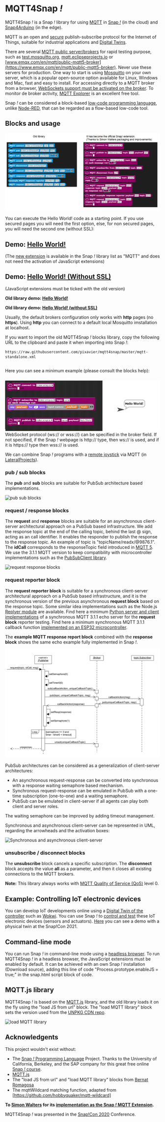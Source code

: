 # MQTT4Snap *!*

MQTT4Snap *!*  is a Snap *!*  library for using [MQTT](https://mqtt.org) in [Snap *!*](http://snap.berkeley.edu) (in the cloud) and [Snap4Arduino](http://snap4arduino.rocks) (in the edge).

MQTT is an open and [secure](
https://github.com/pixavier/mqtt4snap/raw/master/doc/ASecurePublish_SubscribeProtocolForInternetOfThings.pdf) publish-subscribe protocol for the Internet of Things, suitable for industrial applications and [Digital Twins](https://www.digitaltwinconsortium.org/initiatives/the-definition-of-a-digital-twin.htm).

There are several [MQTT public server/brokers](https://iotbyhvm.ooo/mqtt-public-brokers) for rapid testing purpose, such as [test.mosquitto.org](https://test.mosquitto.org), [mqtt.eclipseprojects.io](https://mqtt.eclipseprojects.io/) or [www.emqx.com/en/mqtt/public-mqtt5-broker](https://www.emqx.com/en/mqtt/public-mqtt5-broker). Never use these servers for production. One way to start is using [Mosquitto](https://mosquitto.org) on your own server, which is a popular open-source option available for Linux, Windows and Mac, fast and easy to install. For accessing directly to a MQTT broker from a browser, [WebSockets support must be activated on the broker](http://www.steves-internet-guide.com/mqtt-websockets).
To monitor de broker activity, [MQTT Explorer](http://mqtt-explorer.com) is an excellent free tool.

Snap *!* can be considered a block-based [low-code programming language](https://upcommons.upc.edu/handle/2117/363087?locale-attribute=en), unlike [Node-RED](https://cookbook.nodered.org/mqtt/connect-to-broker), that can be regarded as a flow-based low-code tool.

## Blocks and usage

![MQTT Extension](img/mqtt4snap.png)

You can execute the Hello World! code as a starting point. If you use secured pages you will need the first option, else, for non secured pages, you will need the second one (without SSL):

## Demo:  [Hello World!](https://snap.berkeley.edu/snap/snap.html#open:https://raw.githubusercontent.com/pixavier/mqtt4snap/master/upgrades/HelloWorldMQTT.xml)
(The [new extension](https://snap.berkeley.edu/versions/dev/libraries/mqttExtension.js) is available in the Snap *!* library list as "MQTT" and does not need the activation of JavaScript extensions)

## Demo:  [Hello World! (Without SSL)](http://extensions.snap.berkeley.edu/snap/snap.html#open:http://raw.githubusercontent.com/pixavier/mqtt4snap/master/upgrades/HelloWorldMQTT.xml)

(JavaScript extensions must be ticked with the old version)

**Old library demo:  [Hello World!](https://snap.berkeley.edu/snap/snap.html#open:https://raw.githubusercontent.com/pixavier/mqtt4snap/master/HelloWorld.xml)**

**Old library demo:  [Hello World! (without SSL)](http://extensions.snap.berkeley.edu/snap/snap.html#open:http://raw.githubusercontent.com/pixavier/mqtt4snap/master/HelloWorld_NoSSL.xml)**

Usually, the default brokers configuration only works with **http** pages (no **https**). Using **http** you can connect to a default local Mosquitto imstallation at localhost.

If you want to import the old MQTT4Snap *!* blocks library, copy the following URL to the clipboard and paste it when importing into Snap *!*:

    https://raw.githubusercontent.com/pixavier/mqtt4snap/master/mqtt-standalone.xml

##

Here you can see a minimum example (please consult the blocks help):

###
![Minimal example](img/minimum_example.png)
WebSocket protocol (ws:// or wss://) can be specified in the broker field. If not specified, if the Snap *!* webpage is http:// type, then ws:// is used, and if it is https:// type then wss:// is used.

We can combine Snap *!* programs with a [remote joystick](https://pixavier.github.io/mqtt4snap/LateralProjects/joystick/index.html) via MQTT (in [LateralProjects](https://github.com/pixavier/mqtt4snap/tree/master/LateralProjects/joystick)).

### pub / sub blocks

The **pub** and **sub** blocks are suitable for PubSub architecture based implementations.

![pub sub blocks](img/PubSub.png)

### request / response blocks

The **request** and **response** blocks are suitable for an asynchronous client-server architectural approach on a PubSub based infrastructure.  We add the response topic at the end of the calling topic, behind the last @ sign, acting as an call identifier. It enables the responder to publish the response to the response topic. An example of topic is "topicName/readx/@9876.1". The **idCall** corresponds to the responseTopic field introduced in [MQTT 5](https://www.emqx.com/en/blog/mqtt5-request-response). We use the 3.1.1 MQTT version to keep compatibility with microcontroller implementations such as the [PubSubClient library](https://www.arduino.cc/reference/en/libraries/pubsubclient).

![request response blocks](img/PubSub_client-server_async.png)


### request reporter block

The **request reporter block** is suitable for a synchronous client-server architectural approach on a PubSub based infrastructure, and it is the synchronous version of the previous asynchronous **request block** based on the response topic. Some similar idea implementations such as the Node.js [Replyer module](https://github.com/jsdario/replyer) are available. Find here a minimum [Python server and client implementations](https://github.com/pixavier/mqtt4snap/tree/master/python) of a synchronous MQTT 3.1.1 echo server for the **request block** reporter testing. Find here a minimum synchronous MQTT 3.1.1 callback function [implemented on an ESP32 microcontroller](https://wokwi.com/projects/328227183923298899).

The **example MQTT response report block** combined with the **response block** shows the same echo example fully implemented in Snap *!*.

![request reporter block](img/PubSub_client-server_sync.png)

PubSub architectures can be considered as a generalization of client-server architectures:

- An asynchronous request-response can be converted into synchronous with a response waiting semaphore based mechanism.
- Synchronous request-response can be emulated in PubSub with a one-time subscription (one-to-one) and a waiting semaphore. 
- PubSub can be emulated in client-server if all agents can play both client and server roles.

The waiting semaphore can be improved by adding timeout management.

Synchronous and asynchronous client-server can be represented in UML, regarding the arrowheads and the activation boxes:

![Synchronous and asynchronous client-server](img/Client-server.png)


### unsubscribe / disconnect blocks

The **unsubscribe** block cancels a specific subscription.
The **disconnect** block accepts the value **all** as a parameter, and then it closes all existing connections to the MQTT brokers.


**Note:** This library always works with [MQTT Quality of Service (QoS)](http://www.steves-internet-guide.com/understanding-mqtt-qos-levels-part-1) level 0.

## Example: Controlling IoT electronic devices

You can develop IoT developments online using a [Digital Twin of the controller](https://wokwi.com/projects/341895401936257620) such as [Wokwi](https://wokwi.com). You can use Snap *!* to [control and test](http://www.xavierpi.com/snap/snap.html#open:http://www.xavierpi.com/dt/mqtt_esp32-text.xml) these IoT electronic devices (sensors and actuators). [Here](https://www.youtube.com/watch?v=L1kAdtWJoAE&t=15m41s) you can see a demo with a physical twin at the Snap!Con 2021.

## Command-line mode

You can run Snap *!* in command-line mode using a [headless browser](https://en.wikipedia.org/wiki/Headless_browser). To run MQTT4Snap *!* in a headless browser, the JavaScript extensions must be enabled by default. It can be achieved with an own Snap *!* installation (Download source), adding this line of code "Process.prototype.enableJS = true;" in the snap.html script block of code.


## MQTT.js library

MQTT4Snap *!* is based on the [MQTT.js](https://github.com/mqttjs/MQTT.js) library, and the old library loads it on the fly using the "load JS from url" block. The "load MQTT library" block sets the version used from the [UNPKG CDN repo](https://unpkg.com/mqtt/).

![load MQTT library](img/loadMQTT.png)

## Acknowledgents

This project wouldn't exist without:

- The [Snap *!*  Programming Language](https://en.wikipedia.org/wiki/Snap!_(programming_language)) Project. Thanks to the University of California, Berkeley, and the SAP company for this great free online [Snap *!* course](https://open.sap.com/courses/snap1). 
- [MQTT.js](https://github.com/mqttjs/MQTT.js)
- The "load JS from url" and "load MQTT library" blocks from [Bernat Romagosa](https://github.com/bromagosa)
- The mqttWildcard matching function, adapted from [https://github.com/hobbyquaker/mqtt-wildcard] 

**To [Simon Walters](https://github.com/cymplecy) for its [implementation as the Snap *!* MQTT Extension](https://github.com/pixavier/mqtt4snap/issues/3).**

MQTT4Snap *!*  was presented in the [Snap!Con 2020](https://www.snapcon.org/conferences/2020/program/proposals/63) Conference.

